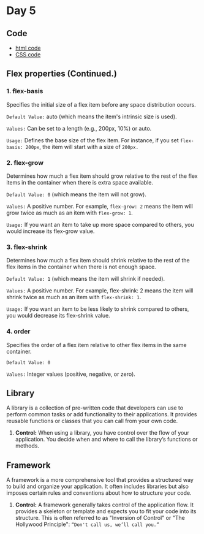 # Day 5

## Code

- [html code](./index.html)
- [CSS code](./main.css)

## Flex properties (Continued.)

### 1. flex-basis

Specifies the initial size of a flex item before any space distribution occurs.

`Default Value:` auto (which means the item's intrinsic size is used).

`Values:` Can be set to a length (e.g., 200px, 10%) or auto.

`Usage:` Defines the base size of the flex item. For instance, if you set `flex-basis: 200px`, the item will start with a size of `200px.`

### 2. flex-grow

Determines how much a flex item should grow relative to the rest of the flex items in the container when there is extra space available.

`Default Value: 0` (which means the item will not grow).

`Values:` A positive number. For example, `flex-grow: 2` means the item will grow twice as much as an item with `flex-grow: 1`.

`Usage:` If you want an item to take up more space compared to others, you would increase its flex-grow value.

### 3. flex-shrink

Determines how much a flex item should shrink relative to the rest of the flex items in the container when there is not enough space.

`Default Value: 1` (which means the item will shrink if needed).

`Values:` A positive number. For example, flex-shrink: 2 means the item will shrink twice as much as an item with `flex-shrink: 1`.

`Usage:` If you want an item to be less likely to shrink compared to others, you would decrease its flex-shrink value.

### 4. order

Specifies the order of a flex item relative to other flex items in the same container.

`Default Value: 0`

`Values:` Integer values (positive, negative, or zero).

## Library

A library is a collection of pre-written code that developers can use to perform common tasks or add functionality to their applications. It provides reusable functions or classes that you can call from your own code.

1. **Control:** When using a library, you have control over the flow of your application. You decide when and where to call the library’s functions or methods.

## Framework

A framework is a more comprehensive tool that provides a structured way to build and organize your application. It often includes libraries but also imposes certain rules and conventions about how to structure your code.

1.  **Control:** A framework generally takes control of the application flow. It provides a skeleton or template and expects you to fit your code into its structure. This is often referred to as "Inversion of Control" or "The Hollywood Principle": `“Don't call us, we’ll call you.”`
